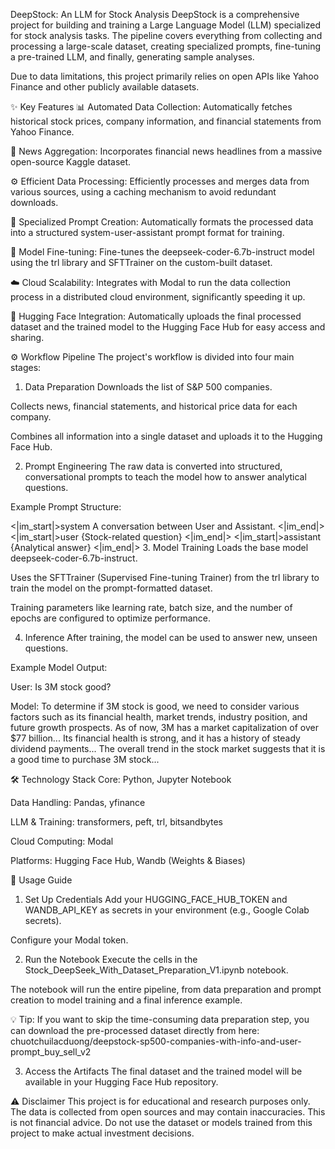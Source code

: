 
DeepStock: An LLM for Stock Analysis
DeepStock is a comprehensive project for building and training a Large Language Model (LLM) specialized for stock analysis tasks. The pipeline covers everything from collecting and processing a large-scale dataset, creating specialized prompts, fine-tuning a pre-trained LLM, and finally, generating sample analyses.

Due to data limitations, this project primarily relies on open APIs like Yahoo Finance and other publicly available datasets.

✨ Key Features
📊 Automated Data Collection: Automatically fetches historical stock prices, company information, and financial statements from Yahoo Finance.

📰 News Aggregation: Incorporates financial news headlines from a massive open-source Kaggle dataset.

⚙️ Efficient Data Processing: Efficiently processes and merges data from various sources, using a caching mechanism to avoid redundant downloads.

🤖 Specialized Prompt Creation: Automatically formats the processed data into a structured system-user-assistant prompt format for training.

🧠 Model Fine-tuning: Fine-tunes the deepseek-coder-6.7b-instruct model using the trl library and SFTTrainer on the custom-built dataset.

☁️ Cloud Scalability: Integrates with Modal to run the data collection process in a distributed cloud environment, significantly speeding it up.

🤗 Hugging Face Integration: Automatically uploads the final processed dataset and the trained model to the Hugging Face Hub for easy access and sharing.

⚙️ Workflow Pipeline
The project's workflow is divided into four main stages:

1. Data Preparation
Downloads the list of S&P 500 companies.

Collects news, financial statements, and historical price data for each company.

Combines all information into a single dataset and uploads it to the Hugging Face Hub.

2. Prompt Engineering
The raw data is converted into structured, conversational prompts to teach the model how to answer analytical questions.

Example Prompt Structure:

<|im_start|>system
A conversation between User and Assistant.
<|im_end|>
<|im_start|>user
{Stock-related question}
<|im_end|>
<|im_start|>assistant
{Analytical answer}
<|im_end|>
3. Model Training
Loads the base model deepseek-coder-6.7b-instruct.

Uses the SFTTrainer (Supervised Fine-tuning Trainer) from the trl library to train the model on the prompt-formatted dataset.

Training parameters like learning rate, batch size, and the number of epochs are configured to optimize performance.

4. Inference
After training, the model can be used to answer new, unseen questions.

Example Model Output:

User: Is 3M stock good?

Model: To determine if 3M stock is good, we need to consider various factors such as its financial health, market trends, industry position, and future growth prospects. As of now, 3M has a market capitalization of over $77 billion... Its financial health is strong, and it has a history of steady dividend payments... The overall trend in the stock market suggests that it is a good time to purchase 3M stock...

🛠️ Technology Stack
Core: Python, Jupyter Notebook

Data Handling: Pandas, yfinance

LLM & Training: transformers, peft, trl, bitsandbytes

Cloud Computing: Modal

Platforms: Hugging Face Hub, Wandb (Weights & Biases)

🚀 Usage Guide
1. Set Up Credentials
Add your HUGGING_FACE_HUB_TOKEN and WANDB_API_KEY as secrets in your environment (e.g., Google Colab secrets).

Configure your Modal token.

2. Run the Notebook
Execute the cells in the Stock_DeepSeek_With_Dataset_Preparation_V1.ipynb notebook.

The notebook will run the entire pipeline, from data preparation and prompt creation to model training and a final inference example.

💡 Tip: If you want to skip the time-consuming data preparation step, you can download the pre-processed dataset directly from here:
chuotchuilacduong/deepstock-sp500-companies-with-info-and-user-prompt_buy_sell_v2

3. Access the Artifacts
The final dataset and the trained model will be available in your Hugging Face Hub repository.

⚠️ Disclaimer
This project is for educational and research purposes only. The data is collected from open sources and may contain inaccuracies. This is not financial advice. Do not use the dataset or models trained from this project to make actual investment decisions.
